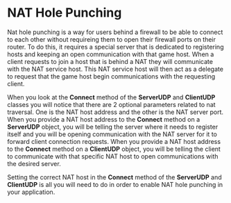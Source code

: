 # NAT Hole Punching

Nat hole punching is a way for users behind a firewall to be able to connect to each other without requireing them to open their firewall ports on their router. To do this, it requires a special server that is dedicated to registering hosts and keeping an open communication with that game host. When a client requests to join a host that is behind a NAT they will communicate with the NAT service host. This NAT service host will then act as a delegate to request that the game host begin communications with the requesting client.

When you look at the **Connect** method of the **ServerUDP** and **ClientUDP** classes you will notice that there are 2 optional parameters related to nat traversal. One is the NAT host address and the other is the NAT server port. When you provide a NAT host address to the **Connect** method on a **ServerUDP** object, you will be telling the server where it needs to register itself and you will be opening communication with the NAT server for it to forward client connection requests. When you provide a NAT host address to the **Connect** method on a **ClientUDP** object, you will be telling the client to communicate with that specific NAT host to open communications with the desired server.

Setting the correct NAT host in the **Connect** method of the **ServerUDP** and **ClientUDP** is all you will need to do in order to enable NAT hole punching in your application.